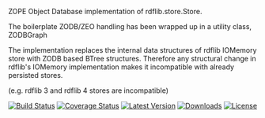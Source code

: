 ZOPE Object Database implementation of rdflib.store.Store.

The boilerplate ZODB/ZEO handling has been wrapped up in a utility class, ZODBGraph

The implementation replaces the internal data structures of rdflib
IOMemory store with ZODB based BTree structures. Therefore any
structural change in rdflib's IOMemory implementation makes it
incompatible with already persisted stores.

(e.g. rdflib 3 and rdflib 4 stores are incompatible)

[![Build Status](https://travis-ci.org/RDFLib/rdflib-zodb.png?branch=master)](https://travis-ci.org/RDFLib/rdflib-zodb)
[![Coverage Status](https://coveralls.io/repos/RDFLib/rdflib-zodb/badge.png)](https://coveralls.io/r/RDFLib/rdflib-zodb)
[![Latest Version](https://img.shields.io/pypi/v/rdflib-zodb.svg)](https://pypi.python.org/pypi/rdflib-zodb/)
[![Downloads](https://img.shields.io/pypi/dm/rdflib-zodb.svg)](https://pypi.python.org/pypi/rdflib-zodb/)
[![License](https://img.shields.io/pypi/l/rdflib-zodb.svg)](https://pypi.python.org/pypi/rdflib-zodb/)
